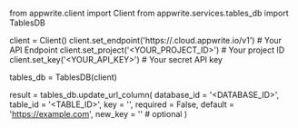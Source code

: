 from appwrite.client import Client
from appwrite.services.tables_db import TablesDB

client = Client()
client.set_endpoint('https://<REGION>.cloud.appwrite.io/v1') # Your API Endpoint
client.set_project('<YOUR_PROJECT_ID>') # Your project ID
client.set_key('<YOUR_API_KEY>') # Your secret API key

tables_db = TablesDB(client)

result = tables_db.update_url_column(
    database_id = '<DATABASE_ID>',
    table_id = '<TABLE_ID>',
    key = '',
    required = False,
    default = 'https://example.com',
    new_key = '' # optional
)
